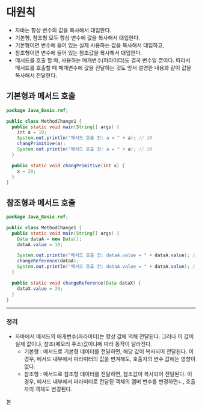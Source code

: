 
# 대원칙
- 자바는 항상 변수의 값을 복사해서 대입한다. 
- 기본형, 참조형 모두 항상 변수에 값을 복사해서 대입한다.
- 기본형이면 변수에 들어 있는 실제 사용하는 값을 복사해서 대입하고,
- 참조형이면 변수에 들어 있는 참조값을 복사해서 대입한다. 
- 메서드를 호출 할 때, 사용하는 매개변수(파라미터)도 결국 변수일 뿐이다. 따라서 메서드를 호출할 때 매개변수에 값을 전달하는 것도 앞서 설명한 내용과 같이 값을 복사해서 전달한다. 


## 기본형과 메서드 호출

```java
package Java_Basic.ref;

public class MethodChange1 {
  public static void main(String[] args) {
    int a = 10;
    System.out.println("메서드 호출 전: a = " + a); // 10
    changPrimitive(a);
    System.out.println("메서드 호출 전: a = " + a); // 10
  }

  public static void changPrimitive(int x) {
    x = 20;
  }
}
```

## 참조형과 메서드 호출

```java
package Java_Basic.ref;

public class MethodChange1 {
  public static void main(String[] args) {
    Data dataA = new Data();
    dataA.value = 10;

    System.out.println("메서드 호출 전: dataA.value = " + dataA.value); // 10
    changeReference(dataA);
    System.out.println("메서드 호출 전: dataA.value = " + dataA.value); // 20
  }

  public static void changeReference(Data dataX) {
    dataX.value = 20;
  }
}
```
---
### 정리
- 자바에서 메서드의 매개변수(파라미터)는 항상 값에 의해 전달된다. 그러나 이 값이 실제 값이냐, 참조(메모리 주소)값이냐에 따라 동작이 달라진다. 
  - 기본형 : 메서드로 기본형 데이터를 전달하면, 해당 값이 복사되어 전달된다. 이 경우, 메서드 내부에서 파라미터의 값을 변겨해도, 호출자의 변수 값에는 영향이 없다.
  - 참조형 : 메서드로 참조형 데이터를 전달하면, 참조값이 복사되어 전달된다. 이 경우, 메서드 내부에서 파라미터로 전달된 객체의 멤버 변수를 변경하면ㄴ, 호출자의 객체도 변경된다. 


본